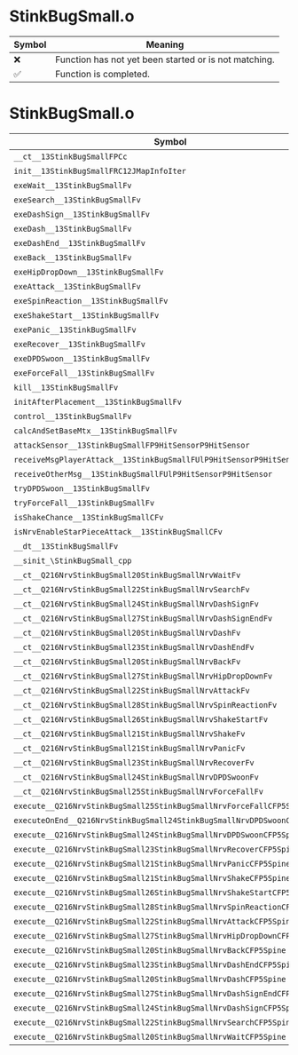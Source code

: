 # StinkBugSmall.o
| Symbol | Meaning 
| ------------- | ------------- 
| :x: | Function has not yet been started or is not matching. 
| :white_check_mark: | Function is completed. 


# StinkBugSmall.o
| Symbol | Decompiled? |
| ------------- | ------------- |
| `__ct__13StinkBugSmallFPCc` | :x: |
| `init__13StinkBugSmallFRC12JMapInfoIter` | :x: |
| `exeWait__13StinkBugSmallFv` | :x: |
| `exeSearch__13StinkBugSmallFv` | :x: |
| `exeDashSign__13StinkBugSmallFv` | :x: |
| `exeDash__13StinkBugSmallFv` | :x: |
| `exeDashEnd__13StinkBugSmallFv` | :x: |
| `exeBack__13StinkBugSmallFv` | :x: |
| `exeHipDropDown__13StinkBugSmallFv` | :x: |
| `exeAttack__13StinkBugSmallFv` | :x: |
| `exeSpinReaction__13StinkBugSmallFv` | :x: |
| `exeShakeStart__13StinkBugSmallFv` | :x: |
| `exePanic__13StinkBugSmallFv` | :x: |
| `exeRecover__13StinkBugSmallFv` | :x: |
| `exeDPDSwoon__13StinkBugSmallFv` | :x: |
| `exeForceFall__13StinkBugSmallFv` | :x: |
| `kill__13StinkBugSmallFv` | :x: |
| `initAfterPlacement__13StinkBugSmallFv` | :x: |
| `control__13StinkBugSmallFv` | :x: |
| `calcAndSetBaseMtx__13StinkBugSmallFv` | :x: |
| `attackSensor__13StinkBugSmallFP9HitSensorP9HitSensor` | :x: |
| `receiveMsgPlayerAttack__13StinkBugSmallFUlP9HitSensorP9HitSensor` | :x: |
| `receiveOtherMsg__13StinkBugSmallFUlP9HitSensorP9HitSensor` | :x: |
| `tryDPDSwoon__13StinkBugSmallFv` | :x: |
| `tryForceFall__13StinkBugSmallFv` | :x: |
| `isShakeChance__13StinkBugSmallCFv` | :x: |
| `isNrvEnableStarPieceAttack__13StinkBugSmallCFv` | :x: |
| `__dt__13StinkBugSmallFv` | :x: |
| `__sinit_\StinkBugSmall_cpp` | :x: |
| `__ct__Q216NrvStinkBugSmall20StinkBugSmallNrvWaitFv` | :x: |
| `__ct__Q216NrvStinkBugSmall22StinkBugSmallNrvSearchFv` | :x: |
| `__ct__Q216NrvStinkBugSmall24StinkBugSmallNrvDashSignFv` | :x: |
| `__ct__Q216NrvStinkBugSmall27StinkBugSmallNrvDashSignEndFv` | :x: |
| `__ct__Q216NrvStinkBugSmall20StinkBugSmallNrvDashFv` | :x: |
| `__ct__Q216NrvStinkBugSmall23StinkBugSmallNrvDashEndFv` | :x: |
| `__ct__Q216NrvStinkBugSmall20StinkBugSmallNrvBackFv` | :x: |
| `__ct__Q216NrvStinkBugSmall27StinkBugSmallNrvHipDropDownFv` | :x: |
| `__ct__Q216NrvStinkBugSmall22StinkBugSmallNrvAttackFv` | :x: |
| `__ct__Q216NrvStinkBugSmall28StinkBugSmallNrvSpinReactionFv` | :x: |
| `__ct__Q216NrvStinkBugSmall26StinkBugSmallNrvShakeStartFv` | :x: |
| `__ct__Q216NrvStinkBugSmall21StinkBugSmallNrvShakeFv` | :x: |
| `__ct__Q216NrvStinkBugSmall21StinkBugSmallNrvPanicFv` | :x: |
| `__ct__Q216NrvStinkBugSmall23StinkBugSmallNrvRecoverFv` | :x: |
| `__ct__Q216NrvStinkBugSmall24StinkBugSmallNrvDPDSwoonFv` | :x: |
| `__ct__Q216NrvStinkBugSmall25StinkBugSmallNrvForceFallFv` | :x: |
| `execute__Q216NrvStinkBugSmall25StinkBugSmallNrvForceFallCFP5Spine` | :x: |
| `executeOnEnd__Q216NrvStinkBugSmall24StinkBugSmallNrvDPDSwoonCFP5Spine` | :x: |
| `execute__Q216NrvStinkBugSmall24StinkBugSmallNrvDPDSwoonCFP5Spine` | :x: |
| `execute__Q216NrvStinkBugSmall23StinkBugSmallNrvRecoverCFP5Spine` | :x: |
| `execute__Q216NrvStinkBugSmall21StinkBugSmallNrvPanicCFP5Spine` | :x: |
| `execute__Q216NrvStinkBugSmall21StinkBugSmallNrvShakeCFP5Spine` | :x: |
| `execute__Q216NrvStinkBugSmall26StinkBugSmallNrvShakeStartCFP5Spine` | :x: |
| `execute__Q216NrvStinkBugSmall28StinkBugSmallNrvSpinReactionCFP5Spine` | :x: |
| `execute__Q216NrvStinkBugSmall22StinkBugSmallNrvAttackCFP5Spine` | :x: |
| `execute__Q216NrvStinkBugSmall27StinkBugSmallNrvHipDropDownCFP5Spine` | :x: |
| `execute__Q216NrvStinkBugSmall20StinkBugSmallNrvBackCFP5Spine` | :x: |
| `execute__Q216NrvStinkBugSmall23StinkBugSmallNrvDashEndCFP5Spine` | :x: |
| `execute__Q216NrvStinkBugSmall20StinkBugSmallNrvDashCFP5Spine` | :x: |
| `execute__Q216NrvStinkBugSmall27StinkBugSmallNrvDashSignEndCFP5Spine` | :x: |
| `execute__Q216NrvStinkBugSmall24StinkBugSmallNrvDashSignCFP5Spine` | :x: |
| `execute__Q216NrvStinkBugSmall22StinkBugSmallNrvSearchCFP5Spine` | :x: |
| `execute__Q216NrvStinkBugSmall20StinkBugSmallNrvWaitCFP5Spine` | :x: |
